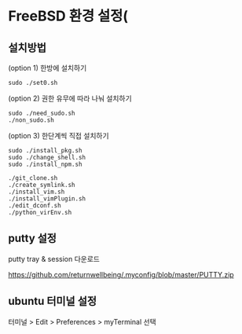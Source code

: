 # FreeBSD 환경 설정( 

## 설치방법
(option 1) 한방에 설치하기
```
sudo ./set0.sh
```
(option 2) 권한 유무에 따라 나눠 설치하기
```
sudo ./need_sudo.sh
./non_sudo.sh
```
(option 3) 한단계씩 직접 설치하기
```
sudo ./install_pkg.sh
sudo ./change_shell.sh
sudo ./install_npm.sh

./git_clone.sh
./create_symlink.sh
./install_vim.sh
./install_vimPlugin.sh
./edit_dconf.sh
./python_virEnv.sh
```

## putty 설정

putty tray & session 다운로드

https://github.com/returnwellbeing/.myconfig/blob/master/PUTTY.zip

## ubuntu 터미널 설정

터미널 > Edit > Preferences > myTerminal 선택
